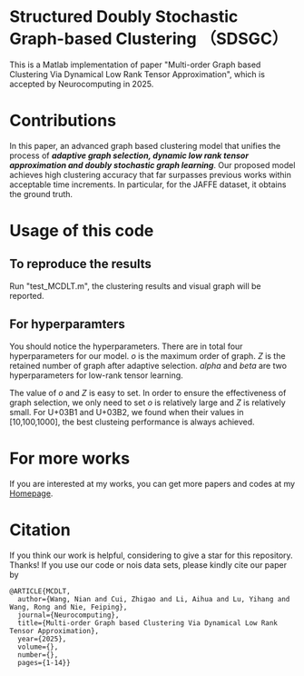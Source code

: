 # Structured Doubly Stochastic Graph-based Clustering （SDSGC）
This is a Matlab implementation of  paper "Multi-order Graph based Clustering Via Dynamical Low Rank Tensor Approximation", which is accepted by Neurocomputing in 2025. 

# Contributions
In this paper, an advanced graph based clustering model that unifies the process of ***adaptive graph selection, dynamic low rank tensor approximation and doubly stochastic graph learning***. Our proposed model achieves high clustering accuracy that far surpasses previous works within acceptable time increments. In particular, for the JAFFE dataset, it obtains the ground truth.



# Usage of this code

## To reproduce  the results
Run "test_MCDLT.m", the clustering results and visual graph will be reported.

## For hyperparamters
You should notice the hyperparameters. There are in total four hyperparameters for our model. $o$ is the maximum order of graph. $Z$ is the retained number of graph after adaptive selection. $alpha$  and $beta$ are two hyperparameters for low-rank tensor learning.

The value of $o$ and $Z$ is easy to set. In order to ensure the effectiveness of graph selection, we only need to set $o$ is relatively large and $Z$ is relatively small. For U+03B1  and U+03B2, we found when their values in [10,100,1000], the best clusteing performance is always achieved.


# For more  works
If you are interested at my works, you can get more papers and codes at my [Homepage](https://nianwang-hjjgcdx.github.io/).

# Citation
If you think our work is helpful,  considering to give a star for this repository. Thanks!
If you use our code or nois data sets, please kindly cite our paper by
```
@ARTICLE{MCDLT,
  author={Wang, Nian and Cui, Zhigao and Li, Aihua and Lu, Yihang and Wang, Rong and Nie, Feiping},
  journal={Neurocomputing}, 
  title={Multi-order Graph based Clustering Via Dynamical Low Rank Tensor Approximation}, 
  year={2025},
  volume={},
  number={},
  pages={1-14}}
```
